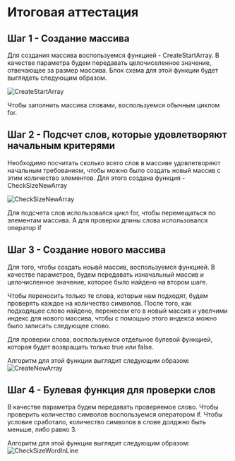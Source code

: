 # Итоговая аттестация
## Шаг 1  - Создание массива

Для создания массива воспользуемся функцией - CreateStartArray. В качестве параметра будем передавать целочиселенное значение, отвечающее за размер массива.
Блок схема для этой функции будет выглядеть следующим образом.

![CreateStartArray](CreateStartArray.png)

Чтобы заполнить массива словами, воспользуемся обычным циклом for.

## Шаг 2 - Подсчет слов, которые удовлетворяют начальным критерями

Необходимо посчитать сколько всего слов в массиве удовлетворяют начальным требованиям, чтобы можно было создать новый массив с этим количество элементов. Для этого создана функция - CheckSizeNewArray

![CheckSizeNewArray](CheckSizeNewArray.png)

Для подсчета слов использовался цикл for, чтобы перемещаться по элементам массива. А для проверки длины слова использовался оператор if

## Шаг 3 - Создание нового массива

Для того, чтобы создать ноывй массив, воспользуемся функцией. В качестве параметров, будем передавать изначальный массив и целочисленное значение, которое было найдено на втором шаге.

Чтобы переносить только те слова, которые нам подходят, будем проверять каждое на количество символов. После того, как подходящее слово найдено, перенесем его в новый массив и увелчими индекс для нового массива, чтобы с помощью этого индекса можно было записать следующее слово.

Для проверки слова, воспользуемся отдельное булевой функцией, которая будет возвращать только true или false.

Алгоритм для этой функции выглядит следующим образом:
![CreateNewArray](CreateNewArray.png)

## Шаг 4 - Булевая функция для проверки слов

В качестве параметра будем передавать проверяемое слово.
Чтобы проверить количество символов воспользуемся оператором if. Чтобы условие сработало, количество символов в слове долджно быть меньше, либо равно 3.

Алгоритм для этой функции выглядит следующим образом:
![CheckSizeWordInLine](CheckSizeWordInLine.png)
